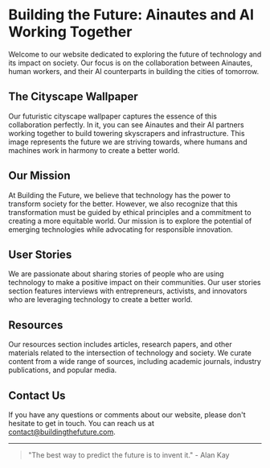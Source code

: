 <!--font:Cabin-->

# Building the Future: Ainautes and AI Working Together

Welcome to our website dedicated to exploring the future of technology and its impact on society. Our focus is on the collaboration between Ainautes, human workers, and their AI counterparts in building the cities of tomorrow.

## The Cityscape Wallpaper

Our futuristic cityscape wallpaper captures the essence of this collaboration perfectly. In it, you can see Ainautes and their AI partners working together to build towering skyscrapers and infrastructure. This image represents the future we are striving towards, where humans and machines work in harmony to create a better world.

## Our Mission

At Building the Future, we believe that technology has the power to transform society for the better. However, we also recognize that this transformation must be guided by ethical principles and a commitment to creating a more equitable world. Our mission is to explore the potential of emerging technologies while advocating for responsible innovation.

## User Stories

We are passionate about sharing stories of people who are using technology to make a positive impact on their communities. Our user stories section features interviews with entrepreneurs, activists, and innovators who are leveraging technology to create a better world.

## Resources

Our resources section includes articles, research papers, and other materials related to the intersection of technology and society. We curate content from a wide range of sources, including academic journals, industry publications, and popular media.

## Contact Us

If you have any questions or comments about our website, please don't hesitate to get in touch. You can reach us at [contact@buildingthefuture.com](mailto:contact@buildingthefuture.com).

---

> "The best way to predict the future is to invent it." - Alan Kay

<!--

Write me content for website with wallpaper which alt text is:

"A futuristic cityscape where Ainautes and their AI counterparts work together to build towering skyscrapers and infrastructure."

The name/title of the page should not be 1:1 copy of the alt text but rather a real content of the website which is using this wallpaper.

- Use markdown format 
- Start with heading
- Heading should be short and concise
- The content should look like a real website 
- The website should not be about the wallpaper, wallpaper is just a related background
- Heading should be contain work "wallpaper" or "background"
- Include real sections like references, contact, user stories, etc. use things relevant to the page purpose.
- Feel free to use structure like headings, bullets, numbering, blockquotes, paragraphs, horizontal lines, etc.
- You can use formatting like bold or _italic_
- You can include UTF-8 emojis
- Links should be only #hash anchors (and you can refer to the document itself)
- Do not include images


---


# Building the Future: Ainautes and AI Working Together

Welcome to our website dedicated to exploring the future of technology and its impact on society. Our focus is on the collaboration between Ainautes, human workers, and their AI counterparts in building the cities of tomorrow.

## The Cityscape Wallpaper

Our futuristic cityscape wallpaper captures the essence of this collaboration perfectly. In it, you can see Ainautes and their AI partners working together to build towering skyscrapers and infrastructure. This image represents the future we are striving towards, where humans and machines work in harmony to create a better world.

## Our Mission

At Building the Future, we believe that technology has the power to transform society for the better. However, we also recognize that this transformation must be guided by ethical principles and a commitment to creating a more equitable world. Our mission is to explore the potential of emerging technologies while advocating for responsible innovation.

## User Stories

We are passionate about sharing stories of people who are using technology to make a positive impact on their communities. Our user stories section features interviews with entrepreneurs, activists, and innovators who are leveraging technology to create a better world.

## Resources

Our resources section includes articles, research papers, and other materials related to the intersection of technology and society. We curate content from a wide range of sources, including academic journals, industry publications, and popular media.

## Contact Us

If you have any questions or comments about our website, please don't hesitate to get in touch. You can reach us at [contact@buildingthefuture.com](mailto:contact@buildingthefuture.com).

---

> "The best way to predict the future is to invent it." - Alan Kay

-->
